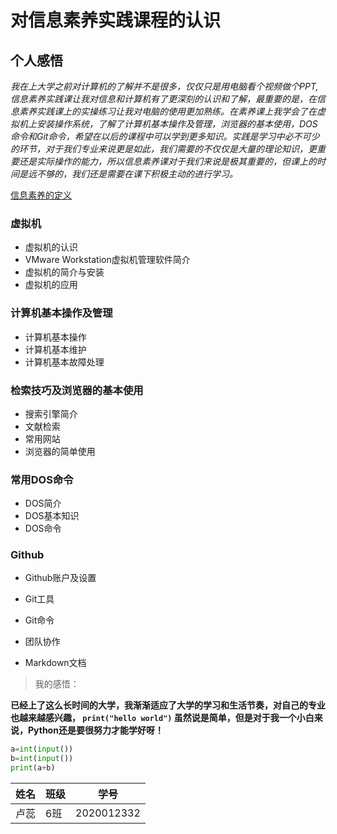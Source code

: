 # 对信息素养实践课程的认识

## 个人感悟

​        *我在上大学之前对计算机的了解并不是很多，仅仅只是用电脑看个视频做个PPT,信息素养实践课让我对信息和计算机有了更深刻的认识和了解，最重要的是，在信息素养实践课上的实操练习让我对电脑的使用更加熟练。在素养课上我学会了在虚拟机上安装操作系统，了解了计算机基本操作及管理，浏览器的基本使用，DOS命令和Git命令，希望在以后的课程中可以学到更多知识。实践是学习中必不可少的环节，对于我们专业来说更是如此，我们需要的不仅仅是大量的理论知识，更重要还是实际操作的能力，所以信息素养课对于我们来说是极其重要的，但课上的时间是远不够的，我们还是需要在课下积极主动的进行学习。*

[信息素养的定义](https://baike.baidu.com/item/%E4%BF%A1%E6%81%AF%E7%B4%A0%E5%85%BB/937143?fr=aladdin)

### 虚拟机

- 虚拟机的认识
- VMware Workstation虚拟机管理软件简介
- 虚拟机的简介与安装
- 虚拟机的应用

### 计算机基本操作及管理

- 计算机基本操作
- 计算机基本维护
- 计算机基本故障处理

### 检索技巧及浏览器的基本使用

- 搜索引擎简介
- 文献检索
- 常用网站
- 浏览器的简单使用

### 常用DOS命令

- DOS简介
- DOS基本知识
- DOS命令

### Github

- Github账户及设置

- Git工具

- Git命令

- 团队协作

- Markdown文档

  

> 我的感悟：

​    **已经上了这么长时间的大学，我渐渐适应了大学的学习和生活节奏，对自己的专业也越来越感兴趣， `print("hello world")` 虽然说是简单，但是对于我一个小白来说，Python还是要很努力才能学好呀！**

```python
a=int(input())
b=int(input())
print(a+b)
```



| 姓名 | 班级 | 学号       |
| ---- | ---- | ---------- |
| 卢蕊 | 6班  | 2020012332 |
